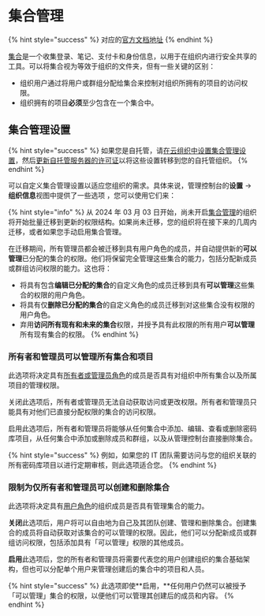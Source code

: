 # 集合管理

{% hint style="success" %}
对应的[官方文档地址](https://bitwarden.com/help/collection-management/)
{% endhint %}

[集合](../../organizations/collections.md)是一个收集登录、笔记、支付卡和身份信息，以用于在组织内进行安全共享的工具。可以将集合视为等效于组织的文件夹，但有一些关键的区别：

* 组织用户通过将用户或群组分配给集合来控制对组织所拥有的项目的访问权限。
* 组织拥有的项目**必须**至少包含在一个集合中。

## 集合管理设置 <a href="#collection-management-settings" id="collection-management-settings"></a>

{% hint style="success" %}
如果您是自托管，请[在云组织中设置集合管理设置](collection-management.md)，然后[更新自托管服务器的许可证](../../self-hosting/licensing-for-paid-features.md#update-organization-license)以将这些设置转移到您的自托管组织。
{% endhint %}

可以自定义集合管理设置以适应您组织的需求。具体来说，管理控制台的**设置** →  **组织信息**视图中提供了一些选项  ，您可以使用它们来：

{% hint style="info" %}
从 2024 年 03 月 03 日开始，尚未开启[集合管理](collection-management.md)的组织将开始批量迁移到更新的权限结构。如果尚未迁移，您的组织将在接下来的几周内迁移，或者如果您手动启用集合管理。

在迁移期间，所有管理员都会被迁移到具有用户角色的成员，并自动提供新的**可以管理**已分配的集合的权限。他们将保留完全管理这些集合的能力，包括分配新成员或群组访问权限的能力。这也将：

* 将具有包含**编辑已分配的集合**的自定义角色的成员迁移到具有**可以管理**这些集合的权限的用户角色。
* 将具有仅**删除已分配的集合**的自定义角色的成员迁移到对这些集合没有权限的用户角色。
* 弃用**访问所有现有和未来的集合**权限，并授予具有此权限的所有用户**可以管理**所有现有集合的权限。
{% endhint %}

### 所有者和管理员可以管理所有集合和项目 <a href="#owners-and-admins-can-manage-all-collections-and-items" id="owners-and-admins-can-manage-all-collections-and-items"></a>

此选项将决定具有[所有者或管理员角色](../user-management/member-roles-and-permissions.md)的成员是否具有对组织中所有集合以及所属项目的管理权限。

关闭此选项后，所有者或管理员无法自动获取访问或更改权限。所有者和管理员只能具有对他们已直接分配权限的集合的访问权限。

启用此选项后，所有者和管理员将能够从任何集合中添加、编辑、查看或删除密码库项目，从任何集合中添加或删除成员和群组，以及从管理控制台直接删除集合。

{% hint style="success" %}
例如，如果您的 IT 团队需要访问与您的组织关联的所有密码库项目以进行定期审核，则此选项适合您。
{% endhint %}

### 限制为仅所有者和管理员可以创建和删除集合 <a href="#limit-collection-creation-and-deletion-to-owners-and-admins" id="limit-collection-creation-and-deletion-to-owners-and-admins"></a>

此选项将决定具有[用户角色](../user-management/member-roles-and-permissions.md)的组织成员是否具有管理集合的能力。

**关闭**此选项后，用户将可以自由地为自己及其团队创建、管理和删除集合。创建集合的成员将自动获取对该集合的可以管理的权限。因此，他们可以分配新成员或群组访问权限，包括添加具有「可以管理」权限的其他成员。

**启用**此选项后，您的所有者和管理员将需要代表您的用户创建组织的集合基础架构，但也可以分配单个用户来管理创建后的集合中的项目和人员。

{% hint style="success" %}
此选项即使**启用，**任何用户仍然可以被授予「可以管理」集合的权限，以便他们可以管理其创建后的成员和内容。
{% endhint %}
